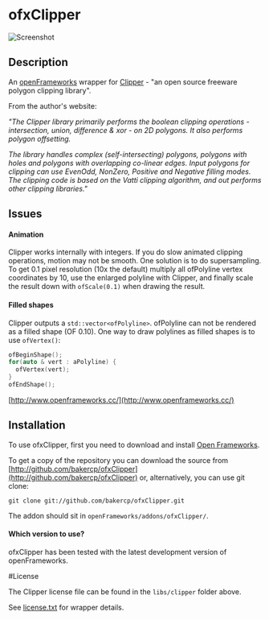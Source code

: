 ofxClipper
==========

![Screenshot](https://github.com/bakercp/ofxClipper/raw/master/screen.png)

Description
-----------

An [openFrameworks](http://www.openframeworks.cc/) wrapper for [Clipper](http://www.angusj.com/delphi/clipper.php) - "an open source freeware polygon clipping library".

From the author's website:

_"The Clipper library primarily performs the boolean clipping operations - intersection, union, difference & xor - on 2D polygons. It also performs polygon offsetting._

_The library handles complex (self-intersecting) polygons, polygons with holes and polygons with overlapping co-linear edges._
_Input polygons for clipping can use EvenOdd, NonZero, Positive and Negative filling modes._
_The clipping code is based on the Vatti clipping algorithm, and out performs other clipping libraries."_

Issues
------

#### Animation

Clipper works internally with integers. If you do slow animated clipping operations, motion may not be smooth. One solution is to do supersampling. To get 0.1 pixel resolution (10x the default) multiply all ofPolyline vertex coordinates by 10, use the enlarged polyline with Clipper, and finally scale the result down with `ofScale(0.1)` when drawing the result.

#### Filled shapes

Clipper outputs a `std::vector<ofPolyline>`. ofPolyline can not be rendered as a filled shape (OF 0.10). One way to draw polylines as filled shapes is to use `ofVertex()`:

```cpp
ofBeginShape();
for(auto & vert : aPolyline) {
  ofVertex(vert);
}
ofEndShape();
```

[http://www.openframeworks.cc/](http://www.openframeworks.cc/)

Installation
------------

To use ofxClipper, first you need to download and install [Open Frameworks](https://github.com/openframeworks/openFrameworks).

To get a copy of the repository you can download the source from [http://github.com/bakercp/ofxClipper](http://github.com/bakercp/ofxClipper) or, alternatively, you can use git clone:

```
git clone git://github.com/bakercp/ofxClipper.git
```

The addon should sit in `openFrameworks/addons/ofxClipper/`.

#### Which version to use?

ofxClipper has been tested with the latest development version of openFrameworks.


#License

The Clipper license file can be found in the `libs/clipper` folder above.

See [license.txt](https://github.com/bakercp/ofxClipper/raw/master/license.txt) for wrapper details.
